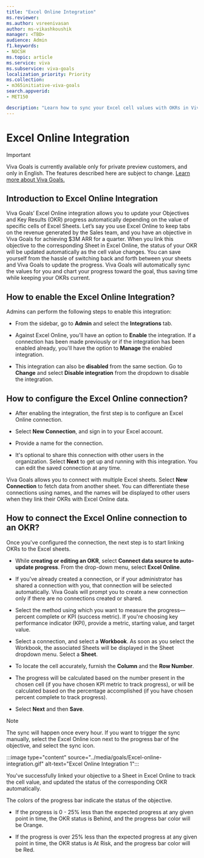 ```yaml
---
title: "Excel Online Integration"
ms.reviewer: 
ms.author: vsreenivasan
author: ms-vikashkoushik
manager: <TBD>
audience: Admin
f1.keywords:
- NOCSH
ms.topic: article
ms.service: viva
ms.subservice: viva-goals
localization_priority: Priority
ms.collection:  
- m365initiative-viva-goals
search.appverid:
- MET150

description: "Learn how to sync your Excel cell values with OKRs in Viva Goals."
---
```


# Excel Online Integration

> [!IMPORTANT]
> Viva Goals is currently available only for private preview customers, and only in English. The features described here are subject to change. [Learn more about Viva Goals.](https://go.microsoft.com/fwlink/?linkid=2189933)

## Introduction to Excel Online Integration

Viva Goals’ Excel Online integration allows you to update your Objectives and Key Results (OKR) progress automatically depending on the value of specific cells of Excel Sheets. Let’s say you use Excel Online to keep tabs on the revenue generated by the Sales team, and you have an objective in Viva Goals for achieving $3M ARR for a quarter. When you link this objective to the corresponding Sheet in Excel Online, the status of your OKR will be updated automatically as the cell value changes. You can save yourself from the hassle of switching back and forth between your sheets and Viva Goals to update the progress. Viva Goals will automatically sync the values for you and chart your progress toward the goal, thus saving time while keeping your OKRs current.

## How to enable the Excel Online Integration?

Admins can perform the following steps to enable this integration:

- From the sidebar, go to **Admin** and select the **Integrations** tab.

- Against Excel Online, you'll have an option to **Enable** the integration. If a connection has been made previously or if the integration has been enabled already, you'll have the option to **Manage** the enabled integration.

- This integration can also be **disabled** from the same section. Go to **Change** and select **Disable integration** from the dropdown to disable the integration.

## How to configure the Excel Online connection?

- After enabling the integration, the first step is to configure an Excel Online connection.

- Select **New Connection**, and sign in to your Excel account.

- Provide a name for the connection.

- It's optional to share this connection with other users in the organization. Select **Next** to get up and running with this integration. You can edit the saved connection at any time.

Viva Goals allows you to connect with multiple Excel sheets. Select **New Connection** to fetch data from another sheet. You can differentiate these connections using names, and the names will be displayed to other users when they link their OKRs with Excel Online data.

## How to connect the Excel Online connection to an OKR?

Once you've configured the connection, the next step is to start linking OKRs to the Excel sheets.

- While **creating or editing an OKR**, select **Connect data source to auto-update progress**. From the drop-down menu, select **Excel Online**.

- If you've already created a connection, or if your administrator has shared a connection with you, that connection will be selected automatically. Viva Goals will prompt you to create a new connection only if there are no connections created or shared.

- Select the method using which you want to measure the progress—percent complete or KPI (success metric). If you're choosing key performance indicator (KPI), provide a metric, starting value, and target value.

- Select a connection, and select a **Workbook**. As soon as you select the Workbook, the associated Sheets will be displayed in the Sheet dropdown menu. Select a **Sheet**.

- To locate the cell accurately, furnish the **Column** and the **Row Number**.

- The progress will be calculated based on the number present in the chosen cell (if you have chosen KPI metric to track progress), or will be calculated based on the percentage accomplished (if you have chosen percent complete to track progress).

- Select **Next** and then **Save**.

> [!NOTE]
> The sync will happen once every hour. If you want to trigger the sync manually, select the Excel Online icon next to the progress bar of the objective, and select the sync icon.

:::image type="content" source="../media/goals/Excel-online-integration.gif" alt-text="Excel Online Integration 1":::

You've successfully linked your objective to a Sheet in Excel Online to track the cell value, and updated the status of the corresponding OKR automatically.

The colors of the progress bar indicate the status of the objective.

- If the progress is 0 - 25% less than the expected progress at any given point in time, the OKR status is Behind, and the progress bar color will be Orange.

- If the progress is over 25% less than the expected progress at any given point in time, the OKR status is At Risk, and the progress bar color will be Red.

